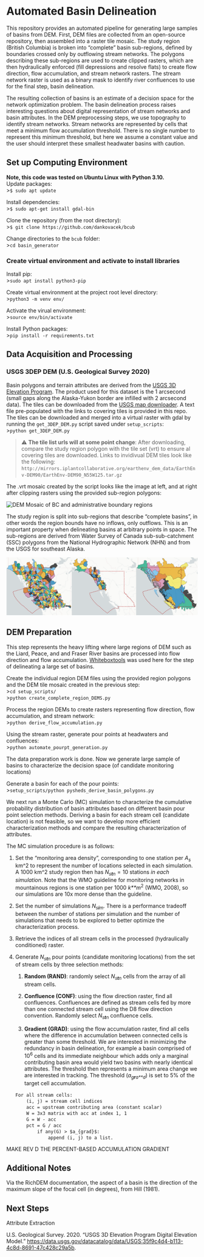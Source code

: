 Automated Basin Delineation
===========================

This repository provides an automated pipeline for generating large
samples of basins from DEM. First, DEM files are collected from an
open-source repository, then assembled into a raster tile mosaic. The
study region (British Columbia) is broken into “complete” basin
sub-regions, defined by boundaries crossed only by outflowing stream
networks. The polygons describing these sub-regions are used to create
clipped rasters, which are then hydraulically enforced (fill depressions
and resolve flats) to create flow direction, flow accumulation, and
stream network rasters. The stream network raster is used as a binary
mask to identify river confluences to use for the final step, basin
delineation.

The resulting collection of basins is an estimate of a decision space
for the network optimization problem. The basin delineation process
raises interesting questions about digital representation of stream
networks and basin attributes. In the DEM preprocessing steps, we use
topography to identify stream networks. Stream networks are represented
by cells that meet a minimum flow accumulation threshold. There is no
single number to represent this minimum threshold, but here we assume a
constant value and the user should interpret these smallest headwater
basins with caution.

Set up Computing Environment
----------------------------

**Note, this code was tested on Ubuntu Linux with Python 3.10.**  
Update packages:  
&gt;`$ sudo apt update`

Install dependencies:  
&gt;`$ sudo apt-get install gdal-bin`

Clone the repository (from the root directory):  
&gt;`$ git clone https://github.com/dankovacek/bcub`

Change directories to the `bcub` folder:  
&gt;`cd basin_generator`

### Create virtual environment and activate to install libraries

Install pip:  
&gt;`sudo apt install python3-pip`

Create virtual environment at the project root level directory:  
&gt;`python3 -m venv env/`

Activate the virual environment:  
&gt;`source env/bin/activate`

Install Python packages:  
&gt;`pip install -r requirements.txt`

Data Acquisition and Processing
-------------------------------

### USGS 3DEP DEM (U.S. Geological Survey 2020)

Basin polygons and terrain attributes are derived from the [USGS 3D
Elevation Program](https://www.usgs.gov/3d-elevation-program). The
product used for this dataset is the 1 arcsecond (small gaps along the
Alaska-Yukon border are infilled with 2 arcsecond data). The tiles can
be downloaded from the [USGS map
downloader](https://apps.nationalmap.gov/downloader/). A text file
pre-populated with the links to covering tiles is provided in this repo.
The tiles can be downloaded and merged into a virtual raster with gdal
by running the `get_3DEP_DEM.py` script saved under `setup_scripts`:  
&gt;`python get_3DEP_DEM.py`

> :warning: **The tile list urls will at some point change**: After
> downloading, compare the study region polygon with the tile set (vrt)
> to ensure al covering tiles are downloaded. Links to invidivual DEM
> tiles look like the following:  
> `http://mirrors.iplantcollaborative.org/earthenv_dem_data/EarthEnv-DEM90/EarthEnv-DEM90_N55W125.tar.gz`

The .vrt mosaic created by the script looks like the image at left, and
at right after clipping rasters using the provided sub-region polygons:

![DEM Mosaic of BC and administrative boundary
regions](../img/DEM_tiled_trimmed.png)

The study region is split into sub-regions that describe “complete
basins”, in other words the region bounds have no inflows, only
outflows. This is an important property when delineating basins at
arbitrary points in space. The sub-regions are derived from Water Survey
of Canada sub-sub-catchment (SSC) polygons from the National
Hydrographic Network (NHN) and from the USGS for southeast Alaska.

![Merging process for complete sub-regions.](../img/merging_regions.png)

DEM Preparation
---------------

This step represents the heavy lifting where large regions of DEM such
as the Liard, Peace, and and Fraser River basins are processed into flow
direction and flow accumulation.
[Whiteboxtools](python%20process_dem_by_basin.py) was used here for the
step of delineating a large set of basins.

<!-- Note: the breach [depression function](https://jblindsay.github.io/ghrg/Whitebox/Help/BreachDepressions.html) run on the DEM is a bottleneck step.   -->

Create the individual region DEM files using the provided region
polygons and the DEM tile mosaic created in the previous step:  
&gt;`cd setup_scripts/`  
&gt;`python create_complete_region_DEMS.py`

Process the region DEMs to create rasters representing flow direction,
flow accumulation, and stream network:  
&gt;`python derive_flow_accumulation.py`

Using the stream raster, generate pour points at headwaters and
confluences:  
&gt;`python automate_pourpt_generation.py`

The data preparation work is done. Now we generate large sample of
basins to characterize the decision space (of candidate monitoring
locations)

Generate a basin for each of the pour points:  
&gt;`setup_scripts/python pysheds_derive_basin_polygons.py`

We next run a Monte Carlo (MC) simulation to characterize the cumulative
probability distribution of basin attributes based on different basin
pour point selection methods. Deriving a basin for each stream cell
(candidate location) is not feasible, so we want to develop more
efficient characterization methods and compare the resulting
characterization of attributes.

The MC simulation procedure is as follows:

1.  Set the “monitoring area density”, corresponding to one station per
    *A*<sub>*s*</sub> km^2 to represent the number of locations selected
    in each simulation. A 1000 km^2 study region then has
    *N*<sub>*s**t**n*</sub> = 10 stations *in each simulation*. Note
    that the WMO guideline for monitoring networks in mountainous
    regions is one station per 1000 *k**m*<sup>2</sup> (WMO, 2008), so
    our simulations are 10x more dense than the guideline.  

2.  Set the number of simulations *N*<sub>*s**i**m*</sub>. There is a
    performance tradeoff between the number of stations per simulation
    and the number of simulations that needs to be explored to better
    optimize the characterization process.

3.  Retrieve the indices of all stream cells in the processed
    (hydraulically conditioned) raster.

4.  Generate *N*<sub>*s**t**n*</sub> pour points (candidate monitoring
    locations) from the set of stream cells by three selection methods:

    1.  **Random (RAND)**: randomly select *N*<sub>*s**t**n*</sub> cells
        from the array of all stream cells.

    2.  **Confluence (CONF)**: using the flow direction raster, find all
        confluences. Confluences are defined as stream cells fed by more
        than one connected stream cell using the D8 flow direction
        convention. Randomly select *N*<sub>*s**t**n*</sub> confluence
        cells.

    3.  **Gradient (GRAD)**: using the flow accumulation raster, find
        all cells where the difference in accumulation between connected
        cells is greater than some threshold. We are interested in
        minimizing the redundancy in basin delineation, for example a
        basin comprised of 10<sup>6</sup> cells and its immediate
        neighbour which adds only a marginal contributing basin area
        would yield two basins with nearly identical attributes. The
        threshold then represents a minimum area change we are
        interested in tracking. The threshold
        (*a*<sub>*g**r**a**d*</sub>) is set to 5% of the target cell
        accumulation.

    <!-- -->

        For all stream cells:  
            (i, j) = stream cell indices
            acc = upstream contributing area (constant scalar)  
            W = 3x3 matrix with acc at index 1, 1  
            G = W - acc  
            pct = G / acc
                if any(G) > $a_{grad}$:  
                    append (i, j) to a list.

MAKE REV D THE PERCENT-BASED ACCUMULATION GRADIENT

Additional Notes
----------------

<!-- Automate citation formatting for the README document.

>`pandoc -t markdown_strict -citeproc README-draft.md -o README.md --bibliography bib/bibliography.bib` -->

Via the RichDEM documentation, the aspect of a basin is the direction of
the maximum slope of the focal cell (in degrees), from Hill (1981).

Next Steps
----------

Attribute Extraction

U.S. Geological Survey. 2020. “USGS 3D Elevation Program Digital
Elevation Model.”
<https://data.usgs.gov/datacatalog/data/USGS:35f9c4d4-b113-4c8d-8691-47c428c29a5b>.
